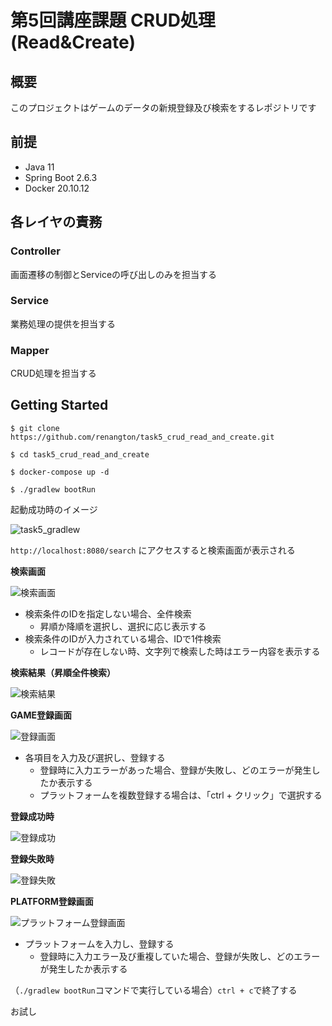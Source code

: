 # 第5回講座課題 CRUD処理 (Read&Create)
## 概要
このプロジェクトはゲームのデータの新規登録及び検索をするレポジトリです

## 前提
- Java 11
- Spring Boot 2.6.3
- Docker 20.10.12

## 各レイヤの責務
### Controller
画面遷移の制御とServiceの呼び出しのみを担当する

### Service
業務処理の提供を担当する

### Mapper
CRUD処理を担当する

## Getting Started
`$ git clone https://github.com/renangton/task5_crud_read_and_create.git`

`$ cd task5_crud_read_and_create`

`$ docker-compose up -d`

`$ ./gradlew bootRun`

起動成功時のイメージ

![task5_gradlew](https://user-images.githubusercontent.com/97335620/154414840-af43072c-09a6-4d1a-8c6f-4c170b4a6836.png)

`http://localhost:8080/search` にアクセスすると検索画面が表示される

**検索画面**

![検索画面](https://user-images.githubusercontent.com/97335620/158062540-e48bf687-e93f-4670-a517-d20f383dd0a3.png)

- 検索条件のIDを指定しない場合、全件検索
  - 昇順か降順を選択し、選択に応じ表示する
- 検索条件のIDが入力されている場合、IDで1件検索
  - レコードが存在しない時、文字列で検索した時はエラー内容を表示する

**検索結果（昇順全件検索）**

![検索結果](https://user-images.githubusercontent.com/97335620/158062636-5865077a-5e4e-421d-a7fb-2da0ac568f03.png)

**GAME登録画面**

![登録画面](https://user-images.githubusercontent.com/97335620/158062752-3cedae6e-785f-43e2-b296-aa21b355579a.png)

- 各項目を入力及び選択し、登録する
  - 登録時に入力エラーがあった場合、登録が失敗し、どのエラーが発生したか表示する
  - プラットフォームを複数登録する場合は、「ctrl + クリック」で選択する

**登録成功時**

![登録成功](https://user-images.githubusercontent.com/97335620/158062779-5b1abaf7-0400-4d53-b11f-308f1fae140c.png)

**登録失敗時**

![登録失敗](https://user-images.githubusercontent.com/97335620/158062805-2cde9c67-21e2-4b01-b0f0-71afa121e1eb.png)

**PLATFORM登録画面**

![プラットフォーム登録画面](https://user-images.githubusercontent.com/97335620/158063227-70bc07ff-1f45-4445-af77-7309c0192679.png)

- プラットフォームを入力し、登録する
  - 登録時に入力エラー及び重複していた場合、登録が失敗し、どのエラーが発生したか表示する

（`./gradlew bootRun`コマンドで実行している場合）`ctrl + c`で終了する

お試し
